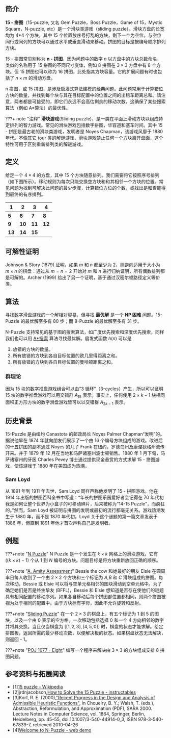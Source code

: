 ## 简介

**15 - 拼图**（15-puzzle, 又名 Gem Puzzle，Boss Puzzle，Game of 15，Mystic Square，N-puzzle, etc）是一个滑块类游戏（sliding puzzle）。滑块方盘的长宽均为 4\*4 个方块，其中 15 个位置放序号打乱的方块，剩下一个为空位。与空位同行或同列的方块可以通过水平或垂直滑动来移动。拼图的目标是按编号顺序排列方块。

15 - 拼图常见别称为 **n - 拼图**，因为问题中的数字 $n$ 以方盘中的方块总数命名，类似的名称用于 15 拼图的不同尺寸变体，例如 $8$ 拼图在 $3\times3$ 方盘中有 $8$ 个方块。但 $15$ 拼图也可以称为 $16$ 拼图，此处指其方块容量。它的扩展问题有时也包括了 $n \times m$ 的滑动方盘。

n 拼图，或 15 拼图，是涉及启发式算法建模的经典问题。此问题常用于计算错位方块的数量，并找到每个块与其在目标配置中的位置之间的出租车距离总和。请注意，两者都是可接受的，即它们永远不会高估剩余的移动次数，这确保了某些搜索算法（例如 A\*算法）的最优性。

???+ note "注释"
    **滑块游戏**(Sliding puzzle)，是一类在平面上滑动方块以组成特定排列的智力游戏。常见的滑块游戏包括数字拼图，华容道和塞车时间。其中 15 - 拼图是最古老的滑块类游戏，发明者是 Noyes Chapman，该游戏风靡于 1880 年代。不像其它 tour 类的解谜游戏，滑块游戏禁止任何一个方块离开盘面，这个特性可用于区别重新排列类的解谜游戏。

## 定义

给定一个 $4 \times 4$ 的方盘，其中 $15$ 个方块随意排列。我们需要将它按照序号排列（如下图所示）。移动规则为每次只能交换空方块和和其相邻一个方块的位置。常见问题为找到可解决此问题的最少步骤，计算错位方位的个数，或找出是和否能得到最终的有序排列。

| 1      | 2      | 3      | 4      |
| ------ | ------ | ------ | ------ |
| **5**  | **6**  | **7**  | **8**  |
| **9**  | **10** | **11** | **12** |
| **13** | **14** | **15** |        |

## 可解性证明

Johnson & Story (1879) 证明，如果 $m$ 和 $n$ 都至少为 $2$，则逆向适用于大小为 $m\times n$ 的棋盘：通过从 $m=n=2$ 开始对 $m$ 和 $n$ 进行归纳证明，所有偶数排列都是可解的。Archer (1999) 给出了另一个证明，基于通过汉密尔顿路径定义等价类。

## 算法

寻找数字滑盘游戏的一个解相对容易，但寻找 **最优解** 是一个 **NP 困难** 问题。15-Puzzle 的最优解至多有 80 步；而 8-Puzzle 的最优解至多有 31 步。

N-Puzzle 支持常见的基于图的搜索算法，如广度优先搜索和深度优先搜索，同样我们也可以用 [A\*搜索](../search/astar.md) 算法寻找最优解。启发式函数 $h(n)$ 可以是

1. 放错的方块的数量。
2. 所有放错的方块到各自目标位置的欧几里得距离之和。
3. 所有放错的方块到各自目标位置的曼哈顿距离之和。

### 群理论

因为 15 块的数字推盘游戏组合可以由“3 循环”（3-cycles）产生，所以可以证明 15 块的数字推盘游戏可以用交错群 $A_{15}$ 表示。事实上，任何使用 $2\times k-1$ 块相同面积正方形方块的数字滑盘游戏皆可以以交错群 $A_{2k-1}$ 表示。

## 历史背景

15-Puzzle 是由纽约 Canastota 的邮政局长 Noyes Palmer Chapman“发明”的。据说他早在 1874 年就向朋友们展示了一个由 16 个编号方块组成的游戏。改进后的十五拼图的副本通过 Noyes 的儿子 Frank 在纽约，罗德岛州及康涅狄格州流传开来。并于 1879 年 12 月在当地和马萨诸塞州波士顿销售。1880 年 1 月下旬，马萨诸塞州的牙医 Charles Pevey 博士通过提供现金悬赏的方式求解 15 - 拼图游戏，使该游戏于 1880 年在美国成为热潮。

### Sam Loyd

从 1891 年到 1911 年去世，Sam Loyd 同样声称他发明了 15 - 拼图游戏。他在 1914 年出版的拼图百科全书中写道：“年长的拼图乐园爱好者会记得在 70 年代初我是如何让整个世界为小盒子的可移动碎片，后来被称为“14-15 Puzzle”，而疯狂的。”然而，Sam Loyd 被证明与拼图的发明或最初的流行都毫无关系。游戏热潮发生于 1880 年，而不是 1870 年代初。Loyd 关于这个谜题的第一篇文章发表于 1886 年，但直到 1891 年他才首次声称自己是发明者。

## 例题

???+note "[N Puzzle](https://www.hackerrank.com/challenges/n-puzzle)"
    N Puzzle 是一个发生在 $k \times k$ 网格上的滑块游戏，它有 $((k \times k) - 1)$ 个从 $1$ 到 $N$ 编号的方块。问题目标是将方块重新放回正确的顺序。

???+note "[A. Amity Assessment](https://codeforces.com/problemset/problem/645/A)"
    Bessie the cow 和她最好的朋友 Elsie 在圆周率日每人收到了一个由 $2 \times 2$ 个方块和三个标记为 $A$,$B$ 和 $C$ 滑块组成的拼图。每次移动，Bessie 或 Elsie 可以将与空单元格相邻的图块滑动到空单元格中。为了确定她们是否是终生挚友 (BFFL)，Bessie 和 Elsie 想知道是否存在使他们的谜题具有相同配置的移动序列。如果各自移动后每个拼图都位置都相同，则两个拼图被视为处于相同的配置中。由于方块标有字母，因此不允许旋转和反射。

???+note "[Sliding Puzzle](https://leetcode.com/problems/sliding-puzzle/)"
    在一个 $2 \times 3$ 的棋盘上，有五个标记为 $1$ 到 $5$ 的图块，以及一个由 $0$ 表示的空方格。一次移动包括选择 $0$ 和一个 $4$ 方向相邻的数字并将其交换。当且仅当棋盘为 $[[1,2,3],[4,5,0]]$ 时，棋盘的状态才能求解。给定拼图板，返回所需的最少移动次数，以便解决板的状态。如果棋盘状态无法解决，则返回 - 1。

???+note "[POJ 1077 - Eight](http://poj.org/problem?id=1077)"
    编写一个程序来解决由 $3 \times 3$ 的方块组成安排 8 拼图问题。

## 参考资料与拓展阅读

- [1][15 puzzle - Wikipedia](<https://en.wikipedia.org/wiki/15_puzzle>)
- [2]jrdnjacobson,[How to Solve the 15 Puzzle - instructables](https://www.instructables.com/How-To-Solve-The-15-Puzzle/)
- [3]Korf, R. E. (2000),["Recent Progress in the Design and Analysis of Admissible Heuristic Functions"](https://www.researchgate.net/publication/2604757_Recent_Progress_in_the_Design_and_Analysis_of_Admissible_Heuristic_Functions), in Choueiry, B. Y.; Walsh, T. (eds.), Abstraction, Reformulation, and Approximation (PDF), SARA 2000. Lecture Notes in Computer Science, vol. 1864, Springer, Berlin, Heidelberg, pp. 45–55, doi:10.1007/3-540-44914-0_3, ISBN 978-3-540-67839-7, retrieved 2010-04-26
- [4][Welcome to N-Puzzle - web demo](<https://tristanpenman.com/demos/n-puzzle/>)
